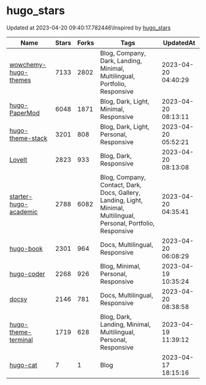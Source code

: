 # hugo_stars
Updated at 2023-04-20 09:40:17.782446\Inspired by [hugo_stars](https://github.com/lon9/hugo_stars)

|Name|Stars|Forks|Tags|UpdatedAt|
----|----|----|----|----
|[wowchemy-hugo-themes](https://api.github.com/repos/wowchemy/wowchemy-hugo-themes)|7133|2802|Blog, Company, Dark, Landing, Minimal, Multilingual, Portfolio, Responsive|2023-04-20 04:40:29|
|[hugo-PaperMod](https://api.github.com/repos/adityatelange/hugo-PaperMod)|6048|1871|Blog, Dark, Light, Minimal, Responsive|2023-04-20 08:13:11|
|[hugo-theme-stack](https://api.github.com/repos/CaiJimmy/hugo-theme-stack)|3201|808|Blog, Dark, Light, Personal, Responsive|2023-04-20 05:52:21|
|[LoveIt](https://api.github.com/repos/dillonzq/LoveIt)|2823|933|Blog, Dark, Responsive|2023-04-20 08:13:08|
|[starter-hugo-academic](https://api.github.com/repos/wowchemy/starter-hugo-academic)|2788|6082|Blog, Company, Contact, Dark, Docs, Gallery, Landing, Light, Minimal, Multilingual, Personal, Portfolio, Responsive|2023-04-20 04:35:41|
|[hugo-book](https://api.github.com/repos/alex-shpak/hugo-book)|2301|964|Docs, Multilingual, Responsive|2023-04-20 06:08:29|
|[hugo-coder](https://api.github.com/repos/luizdepra/hugo-coder)|2268|926|Blog, Minimal, Personal, Responsive|2023-04-19 10:35:24|
|[docsy](https://api.github.com/repos/google/docsy)|2146|781|Docs, Multilingual, Responsive|2023-04-20 08:38:58|
|[hugo-theme-terminal](https://api.github.com/repos/panr/hugo-theme-terminal)|1719|628|Blog, Dark, Landing, Minimal, Multilingual, Personal, Responsive|2023-04-19 11:39:12|
|[hugo-cat](https://api.github.com/repos/httpsecure/hugo-cat)|7|1|Blog|2023-04-17 18:15:16|
